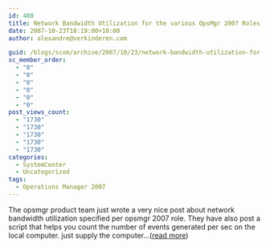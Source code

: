```yaml
---
id: 480
title: Network Bandwidth Utilization for the various OpsMgr 2007 Roles
date: 2007-10-23T18:19:00+10:00
author: alexandre@verkinderen.com

guid: /blogs/scom/archive/2007/10/23/network-bandwidth-utilization-for-the-various-opsmgr-2007-roles.aspx
sc_member_order:
  - "0"
  - "0"
  - "0"
  - "0"
  - "0"
  - "0"
post_views_count:
  - "1730"
  - "1730"
  - "1730"
  - "1730"
  - "1730"
categories:
  - SystemCenter
  - Uncategorized
tags:
  - Operations Manager 2007
---
```

The opsmgr product team just wrote a very nice post about network bandwidth utilization specified per opsmgr 2007 role. They have also post a script that helps you count the number of events generated per sec on the local computer. just supply the computer&#8230;([read more](http://trycatch.be/blogs/scug/archive/2007/10/23/network-bandwidth-utilization-for-the-various-opsmgr-2007-roles.aspx))<img src="http://trycatch.be/aggbug.aspx?PostID=233" width="1" height="1" />
